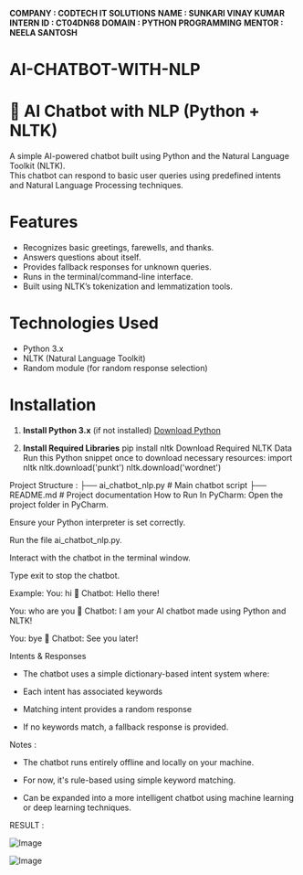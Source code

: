 **COMPANY : CODTECH IT SOLUTIONS**
**NAME : SUNKARI VINAY KUMAR**
**INTERN ID : CT04DN68**
**DOMAIN : PYTHON PROGRAMMING**
**MENTOR : NEELA SANTOSH**

# AI-CHATBOT-WITH-NLP

# 🤖 AI Chatbot with NLP (Python + NLTK)

A simple AI-powered chatbot built using Python and the Natural Language Toolkit (NLTK).  
This chatbot can respond to basic user queries using predefined intents and Natural Language Processing techniques.


# Features

- Recognizes basic greetings, farewells, and thanks.
- Answers questions about itself.
- Provides fallback responses for unknown queries.
- Runs in the terminal/command-line interface.
- Built using NLTK’s tokenization and lemmatization tools.



# Technologies Used

- Python 3.x
- NLTK (Natural Language Toolkit)
- Random module (for random response selection)


# Installation

1. **Install Python 3.x** (if not installed)
   [Download Python](https://www.python.org/downloads/)

2. **Install Required Libraries**
   pip install nltk
Download Required NLTK Data
Run this Python snippet once to download necessary resources:
import nltk
nltk.download('punkt')
nltk.download('wordnet')

Project Structure :
├── ai_chatbot_nlp.py    # Main chatbot script
├── README.md            # Project documentation
 How to Run In PyCharm:
Open the project folder in PyCharm.

Ensure your Python interpreter is set correctly.

Run the file ai_chatbot_nlp.py.

Interact with the chatbot in the terminal window.

Type exit to stop the chatbot.

Example:
You: hi
🤖 Chatbot: Hello there!

You: who are you
🤖 Chatbot: I am your AI chatbot made using Python and NLTK!

You: bye
🤖 Chatbot: See you later!

Intents & Responses
- The chatbot uses a simple dictionary-based intent system where:

- Each intent has associated keywords

- Matching intent provides a random response

- If no keywords match, a fallback response is provided.

Notes :
- The chatbot runs entirely offline and locally on your machine.

- For now, it's rule-based using simple keyword matching.

- Can be expanded into a more intelligent chatbot using machine learning or deep learning techniques.

RESULT :


![Image](https://github.com/user-attachments/assets/13eaacfb-7774-4641-9291-5ccae5a28c32)

![Image](https://github.com/user-attachments/assets/d7e8d824-1b3c-4874-845d-834a3b646fe7)


